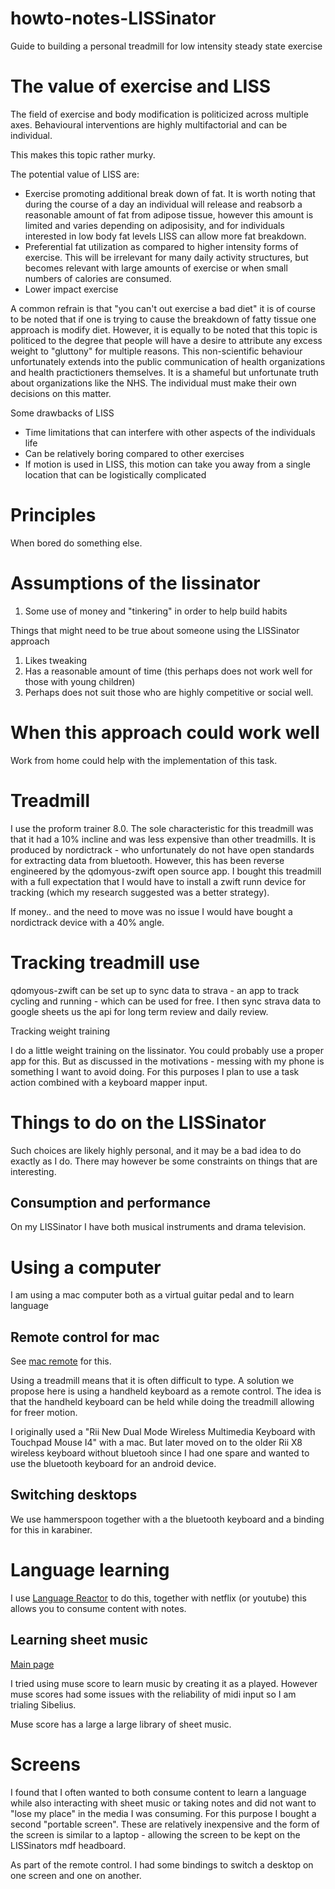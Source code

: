 # howto-notes-LISSinator
Guide to building a personal treadmill for low intensity steady state exercise

# The value of exercise and LISS
The field of exercise and body modification is politicized across multiple axes. 
Behavioural interventions are highly multifactorial and can be individual.

This makes this topic rather murky.

The potential value of LISS are:

* Exercise promoting additional break down of fat. It is worth noting that during the course of a day an individual will release and reabsorb a reasonable amount of fat from adipose tissue, however this amount is limited and varies depending on adiposisity, and for individuals interested in low body fat levels LISS can allow more fat breakdown.
* Preferential fat utilization as compared to higher intensity forms of exercise. This will be irrelevant for many daily activity structures, but becomes relevant with large amounts of exercise or when small numbers of calories are consumed.
* Lower impact exercise 

A common refrain is that "you can't out exercise a bad diet" it is of course to be noted that if one is trying to cause the breakdown of fatty tissue one approach is modify diet.
However, it is equally to be noted that this topic is politiced to the degree that people will have a desire to attribute any excess weight to "gluttony" for multiple reasons.
This non-scientific behaviour unfortunately extends into the public communication of health organizations and health practictioners themselves. It is a shameful but unfortunate truth about organizations like the NHS. The individual must make their own decisions on this matter.

Some drawbacks of LISS

* Time limitations that can interfere with other aspects of the individuals life
* Can be relatively boring compared to other exercises
* If motion is used in LISS, this motion can take you away from a single location that can be logistically complicated

# Principles

When bored do something else.

# Assumptions of the lissinator
1. Some use of money and "tinkering" in order to help build habits

Things that might need to be true about someone using the LISSinator approach

1. Likes tweaking
2. Has a reasonable amount of time (this perhaps does not work well for those with young children)
3. Perhaps does not suit those who are highly competitive or social well.

# When this approach could work well
Work from home could help with the implementation of this task.

# Treadmill
I use the proform trainer 8.0. The sole characteristic for this treadmill was that it had a 10% incline and was less expensive than other treadmills.  It is produced by nordictrack - who unfortunately do not have open standards for extracting data from bluetooth. However, this has been reverse engineered by the qdomyous-zwift open source app. I bought this treadmill with a full expectation that I would have to install a zwift runn device for tracking (which my research suggested was a better strategy).

If money.. and the need to move was no issue I would have bought a nordictrack device with a 40% angle.

# Tracking treadmill use
qdomyous-zwift can be set up to sync data to strava - an app to track cycling and running - which can be used for free. I then sync strava data to google sheets us the api for long term review and daily review.

Tracking weight training

I do a little weight training on the lissinator.  You could probably use a proper app for this. But as discussed in the motivations - messing with my phone is something I want to avoid doing. For this purposes I plan to use a task action combined with a keyboard mapper input. 

# Things to do on the LISSinator
Such choices are likely highly personal, and it may be a bad idea to do exactly as I do. There may however be some constraints on things that are interesting. 

## Consumption and performance
On my LISSinator I have both musical instruments and drama television.

# Using a computer
I am using a mac computer both as a virtual guitar pedal and to learn language

## Remote control for mac
See [mac remote](mac-remote/readme.md) for this.

Using a treadmill means that it is often difficult to type. A solution
we propose here is using a handheld keyboard as a remote control. The idea is that the handheld keyboard can be held while doing the treadmill allowing for freer motion.

I originally used a "Rii New Dual Mode Wireless Multimedia Keyboard with Touchpad Mouse I4" with a mac. But later moved on to the older Rii X8 wireless keyboard without bluetooh since I had one spare and wanted to use the bluetooth keyboard for an android device. 

## Switching desktops
We use hammerspoon together with a the bluetooth keyboard and a binding for this in karabiner. 

# Language learning
I use [Language Reactor](https://www.languagereactor.com/) to do this, together with netflix (or youtube) this allows you to consume content with notes.

## Learning sheet music
[Main page](https://github.com/talwrii/learn-sight-reading-through-improv-and-musescore)

I tried using muse score to learn music by creating it as a played. However muse scores had some issues with the reliability of midi input so I am trialing Sibelius.

Muse score has a large a large library of sheet music.

# Screens
I found that I often wanted to both consume content to learn a language while also interacting with sheet music or taking notes and did not want to "lose my place" in the media I was consuming. For this purpose I bought a second "portable screen". These are relatively inexpensive and the form of the screen is similar to a laptop - allowing the screen to be kept on the LISSinators mdf headboard.

As part of the remote control. I had some bindings to switch a desktop on one screen and one on another.
